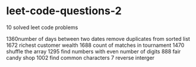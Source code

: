 # leet-code-questions-2

10 solved leet code problems

1360number of days between two dates
remove duplicates from sorted list
1672 richest customer wealth
1688 count of matches in tournament
1470 shuffle the array
1295 find numbers with even number of digits
888 fair candy shop
1002 find common characters
7 reverse interger
